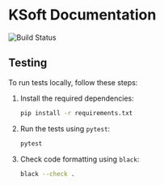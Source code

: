 # KSoft Documentation

![Build Status](https://github.com/khulnasoft/ksoft-cli/actions/workflows/ci.yml/badge.svg)

## Testing

To run tests locally, follow these steps:

1. Install the required dependencies:
   ```bash
   pip install -r requirements.txt
   ```

2. Run the tests using `pytest`:
   ```bash
   pytest
   ```

3. Check code formatting using `black`:
   ```bash
   black --check .
   ```
